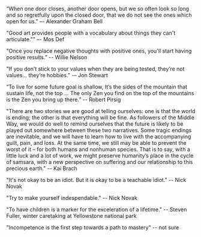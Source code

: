 “When one door closes, another door opens, but we so often look so long and so regretfully upon the closed door, that we do not see the ones which open for us.”
–- Alexander Graham Bell

"Good art provides people with a vocabulary about things they can't articulate.""
–- Mos Def

"Once you replace negative thoughts with positive ones, you'll start having positive results.”
-- Willie Nelson

"If you don’t stick to your values when they are being tested, they’re not values... they’re hobbies."
-– Jon Stewart

“To live for some future goal is shallow, It’s the sides of the mountain that sustain life, not the top … The only Zen you find on the top of the mountains is the Zen you bring up there.”
-- Robert Pirsig

"There are two stories we are good at telling ourselves: one is that the world is ending; the other is that everything will be fine. As followers of the Middle Way, we would do well to remind ourselves that the future is likely to be played out somewhere between these two narratives. Some tragic endings are inevitable, and we will have to learn how to live with the accompanying guilt, pain, and loss. At the same time, we still may be able to prevent the worst of it – for both humans and nonhuman species. That is to say, with a little luck and a lot of work, we might preserve humanity’s place in the cycle of samsara, with a new perspective on suffering and our relationship to this precious earth."
-- Kai Brach

"It's not okay to be an idiot. But it is okay to be a teachable idiot."
-- Nick Novak

"Try to make yourself indespendable."
-- Nick Novak

"To have children is a marker for the exceleration of a lifetime."
-- Steven Fuller, winter caretaking at Yellowstone national park

"Incompetence is the first step towards a path to mastery"
-- not sure
